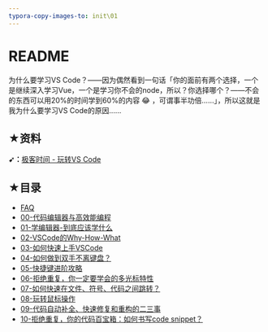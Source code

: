 ```yaml
---
typora-copy-images-to: init\01
---
```


# README

为什么要学习VS Code？——因为偶然看到一句话「你的面前有两个选择，一个是继续深入学习Vue，一个是学习你不会的node，所以？你选择哪个？——不会的东西可以用20%的时间学到60%的内容 :joy: ，可谓事半功倍……」，所以这就是我为什么要学习VS Code的原因……

## ★资料

**➹：**[极客时间 - 玩转VS Code](https://time.geekbang.org/column/119)

## ★目录

- [FAQ](./FAQ.md)
- [00-代码编辑器与高效能编程](./00-代码编辑器与高效能编程.md)
- [01-学编辑器-到底应该学什么](./01-学编辑器-到底应该学什么.md)
- [02-VSCode的Why-How-What](./02-VSCode的Why-How-What.md)
- [03-如何快速上手VSCode](./03-如何快速上手VSCode.md)
- [04-如何做到双手不离键盘？](./04-如何做到双手不离键盘.md)
- [05-快捷键进阶攻略](./05-快捷键进阶攻略.md)
- [06-拒绝重复，你一定要学会的多光标特性](./06-拒绝重复-你一定要学会的多光标特性.md)
- [07-如何快速在文件、符号、代码之间跳转？](./07-如何快速在文件、符号、代码之间跳转.md)
- [08-玩转鼠标操作](./08-玩转鼠标操作.md)
- [09-代码自动补全、快速修复和重构的二三事](./09-代码自动补全-快速修复和重构的二三事.md)
- [10-拒绝重复，你的代码百宝箱：如何书写code snippet？](./10-拒绝重复之code-snippet.md)

